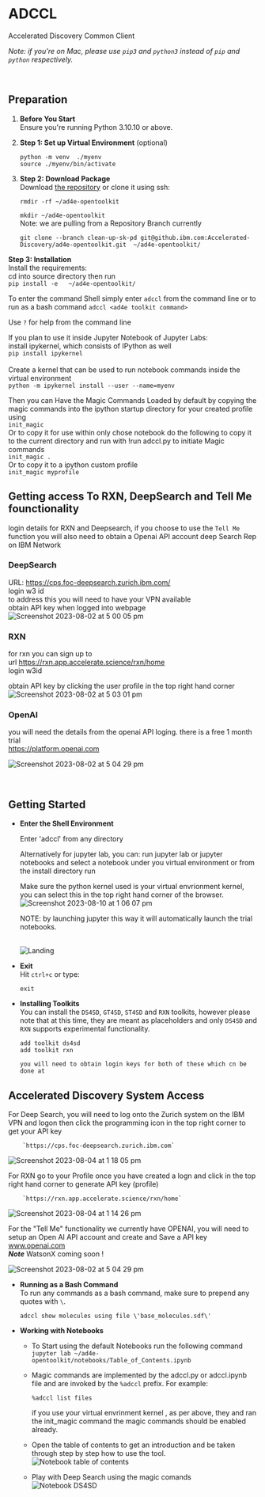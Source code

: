 # ADCCL

Accelerated Discovery Common Client<br>

_Note: if you're on Mac, please use `pip3` and `python3` instead of `pip` and `python` respectively._

<br>

## Preparation

1.  **Before You Start**<br>
    Ensure you're running Python 3.10.10 or above.

1.  **Step 1: Set up Virtual Environment** (optional)<br>

       `python -m venv  ./myenv` <br> 
        `source ./myenv/bin/activate` <br>

1.  **Step 2: Download Package**<br>
    Download [the repository](https://github.ibm.com/Accelerated-Discovery/ad4e-opentoolkit) or clone it using ssh:<br>
    
       `rmdir -rf ~/ad4e-opentoolkit` <br>
       
       `mkdir ~/ad4e-opentoolkit` <br>
       Note: we are pulling from a Repository Branch currently <br>
       
       `git clone --branch clean-up-sk-pd git@github.ibm.com:Accelerated-Discovery/ad4e-opentoolkit.git  ~/ad4e-opentoolkit/`<br>
     
 **Step 3: Installation**<br>
    Install the requirements:<br>
        cd into source directory then run <br>
        `pip install -e   ~/ad4e-opentoolkit/` <br>
        
   To enter the command Shell simply enter `adccl` from the command line or to run as a  bash command `adccl <ad4e toolkit command>` <br>
    
   Use `?` for help from the command line <br>
    
    
    
   If you plan to use it inside Jupyter Notebook of Jupyter Labs:<br>
    install ipykernel, which consists of IPython as well <br>
        `pip install ipykernel` <br>
        <br>
    Create a kernel that can be used to run notebook commands inside the virtual environment <br>
        `python -m ipykernel install --user --name=myenv`
    
   Then you can Have the Magic Commands Loaded by default by copying the magic commands into the ipython startup directory for your created profile using <br>
        `init_magic` <br>
        Or to copy it for use within only chose notebook do the following to copy it to the current directory and run with !run adccl.py to initiate Magic commands <br>
        `init_magic . ` <br>
        Or to copy it to a ipython custom profile <br>
        `init_magic myprofile`

   
## Getting access To RXN, DeepSearch and Tell Me founctionality

login details for RXN and Deepsearch, if you choose to use the `Tell Me` function you will also need to obtain a Openai API account
deep Search Rep on IBM Network <br>

### DeepSearch <br>
URL: https://cps.foc-deepsearch.zurich.ibm.com/ <br>
login w3 id <br>
to address this you will need to have your VPN available <br>
obtain API key when logged into webpage <br>
![Screenshot 2023-08-02 at 5 00 05 pm](https://media.github.ibm.com/user/225313/files/76807d43-262c-4ff0-969f-9086b15613ba)

### RXN <br>
for rxn you can sign up to <br>
url  https://rxn.app.accelerate.science/rxn/home <br>
login w3id <br>

obtain API key by clicking the user profile in the top right hand corner <br>
![Screenshot 2023-08-02 at 5 03 01 pm](https://media.github.ibm.com/user/225313/files/26d30714-f028-4f97-844c-82a434f9e0d8)


### OpenAI
you will need the details from the openai API loging. there is a free 1 month trial <br>
https://platform.openai.com  <br>

![Screenshot 2023-08-02 at 5 04 29 pm](https://media.github.ibm.com/user/225313/files/50f34891-dd0f-4650-9548-45631606a0d1)

<br>

## Getting Started

-   **Enter the Shell Environment**

     Enter 'adccl' from any directory

    Alternatively for jupyter lab, you can:
    run jupyter lab or jupyter notebooks and select a notebook under you virtual environment or from the install directory run<br>

    
    Make sure the python kernel used is your virtual envrionment kernel, you can select this in the top right hand corner of the browser. <br>
    ![Screenshot 2023-08-10 at 1 06 07 pm](https://media.github.ibm.com/user/225313/files/f4ab9f61-dc34-4a33-9a8d-b5cc64b00dbe)

    NOTE: by launching jupyter this way it will automatically launch the trial notebooks.<br>
    <br>
      
    ![Landing](readme/screenshot-landing.png)

-   **Exit**<br>
    Hit `ctrl+c` or type:

        exit

-   **Installing Toolkits**<br>
    You can install the `DS4SD`, `GT4SD`, `ST4SD` and `RXN` toolkits, however please note that at this time, they are meant as placeholders and only `DS4SD` and `RXN` supports experimental functionality.

        add toolkit ds4sd
        add toolkit rxn
        
        you will need to obtain login keys for both of these which cn be done at 
 
 ## Accelerated Discovery System Access
 For Deep Search, you will need to log onto the Zurich system on the IBM VPN and logon then click the programming icon in the top right corner to get your API key
        
        `https://cps.foc-deepsearch.zurich.ibm.com`
 
 ![Screenshot 2023-08-04 at 1 18 05 pm](https://media.github.ibm.com/user/225313/files/637e3cc6-6ae1-4d99-8b3c-294cb259df9e)

       
For RXN go to your Profile once you have created a logn and click in the top right hand corner to generate API key (profile)<br>

        `https://rxn.app.accelerate.science/rxn/home`
  ![Screenshot 2023-08-04 at 1 14 26 pm](https://media.github.ibm.com/user/225313/files/14261abf-5839-4e6a-92f6-1dc6ed9803b7)


For the "Tell Me" functionality we currently have OPENAI, you will need to setup an Open AI API account and create and Save a API key www.openai.com <br>
 ***Note*** WatsonX coming soon !<br>

   ![Screenshot 2023-08-02 at 5 04 29 pm](https://media.github.ibm.com/user/225313/files/3a1a83cc-b07e-4328-9035-e956a45e629d)

        

-   **Running as a Bash Command**<br>
    To run any commands as a bash command, make sure to prepend any quotes with `\`.

        adccl show molecules using file \'base_molecules.sdf\'

-   **Working with Notebooks**

    -   To Start using the default Notebooks run the following command <br>
        `jupyter lab ~/ad4e-opentoolkit/notebooks/Table_of_Contents.ipynb` <br>
       
    -   Magic commands are implemented by the adccl.py or adccl.ipynb file and are invoked by the `%adccl` prefix. For example:<br>

            %adccl list files
        
        if you use your virtual envrinment kernel , as per above, they and ran the init_magic command the magic commands should be enabled already.<br>
        
    -   Open the table of contents to get an introduction and be taken through step by step how to use the tool.<br>
        ![Notebook table of contents](readme/notebook-toc.png)

    -   Play with Deep Search using the magic comands<br>
        ![Notebook DS4SD](readme/notebook-ds4sd.png)

    
